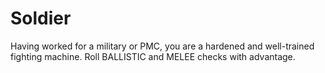 # Soldier
Having worked for a military or PMC, you are a hardened and well-trained fighting machine. Roll BALLISTIC and MELEE checks with advantage.